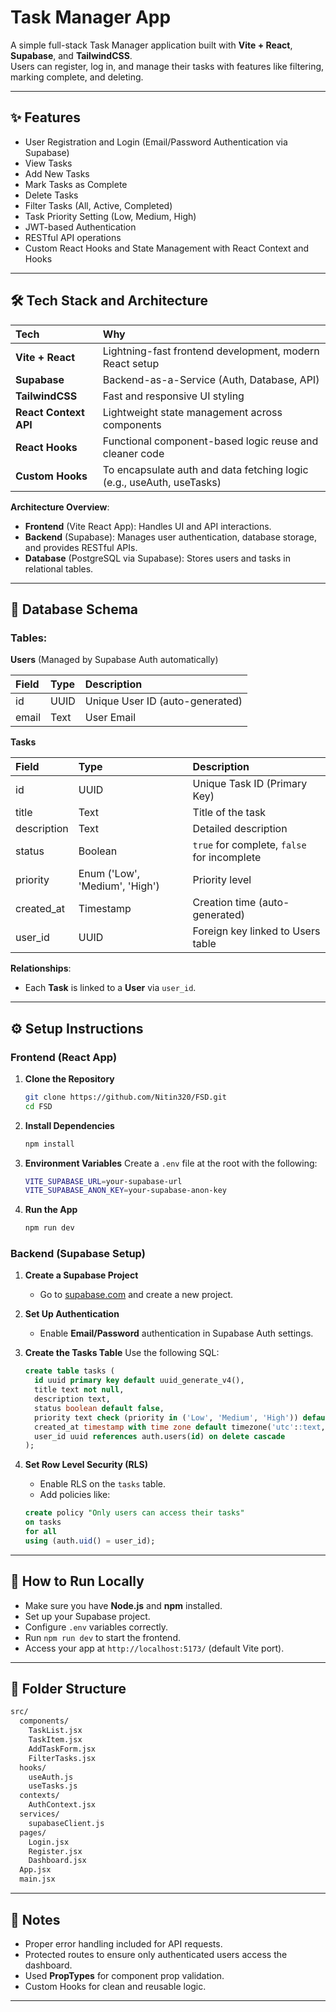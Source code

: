 # Task Manager App

A simple full-stack Task Manager application built with **Vite + React**, **Supabase**, and **TailwindCSS**.  
Users can register, log in, and manage their tasks with features like filtering, marking complete, and deleting.

---

## ✨ Features
- User Registration and Login (Email/Password Authentication via Supabase)
- View Tasks
- Add New Tasks
- Mark Tasks as Complete
- Delete Tasks
- Filter Tasks (All, Active, Completed)
- Task Priority Setting (Low, Medium, High)
- JWT-based Authentication
- RESTful API operations
- Custom React Hooks and State Management with React Context and Hooks

---

## 🛠️ Tech Stack and Architecture

| Tech | Why |
|:----|:----|
| **Vite + React** | Lightning-fast frontend development, modern React setup |
| **Supabase** | Backend-as-a-Service (Auth, Database, API) |
| **TailwindCSS** | Fast and responsive UI styling |
| **React Context API** | Lightweight state management across components |
| **React Hooks** | Functional component-based logic reuse and cleaner code |
| **Custom Hooks** | To encapsulate auth and data fetching logic (e.g., useAuth, useTasks) |

**Architecture Overview**:
- **Frontend** (Vite React App): Handles UI and API interactions.
- **Backend** (Supabase): Manages user authentication, database storage, and provides RESTful APIs.
- **Database** (PostgreSQL via Supabase): Stores users and tasks in relational tables.

---

## 👥 Database Schema

### Tables:

**Users** (Managed by Supabase Auth automatically)  

| Field | Type | Description |
|:------|:-----|:------------|
| id | UUID | Unique User ID (auto-generated) |
| email | Text | User Email |

**Tasks**  

| Field | Type | Description |
|:------|:-----|:------------|
| id | UUID | Unique Task ID (Primary Key) |
| title | Text | Title of the task |
| description | Text | Detailed description |
| status | Boolean | `true` for complete, `false` for incomplete |
| priority | Enum ('Low', 'Medium', 'High') | Priority level |
| created_at | Timestamp | Creation time (auto-generated) |
| user_id | UUID | Foreign key linked to Users table |

**Relationships**:
- Each **Task** is linked to a **User** via `user_id`.

---

## ⚙️ Setup Instructions

### Frontend (React App)

1. **Clone the Repository**
   ```bash
   git clone https://github.com/Nitin320/FSD.git
   cd FSD
   ```

2. **Install Dependencies**
   ```bash
   npm install
   ```

3. **Environment Variables**
   Create a `.env` file at the root with the following:

   ```bash
   VITE_SUPABASE_URL=your-supabase-url
   VITE_SUPABASE_ANON_KEY=your-supabase-anon-key
   ```

4. **Run the App**
   ```bash
   npm run dev
   ```

### Backend (Supabase Setup)

1. **Create a Supabase Project**
   - Go to [supabase.com](https://supabase.com/) and create a new project.

2. **Set Up Authentication**
   - Enable **Email/Password** authentication in Supabase Auth settings.

3. **Create the Tasks Table**
   Use the following SQL:

   ```sql
   create table tasks (
     id uuid primary key default uuid_generate_v4(),
     title text not null,
     description text,
     status boolean default false,
     priority text check (priority in ('Low', 'Medium', 'High')) default 'Low',
     created_at timestamp with time zone default timezone('utc'::text, now()),
     user_id uuid references auth.users(id) on delete cascade
   );
   ```

4. **Set Row Level Security (RLS)**
   - Enable RLS on the `tasks` table.
   - Add policies like:

   ```sql
   create policy "Only users can access their tasks"
   on tasks
   for all
   using (auth.uid() = user_id);
   ```

---

## 🚀 How to Run Locally

- Make sure you have **Node.js** and **npm** installed.
- Set up your Supabase project.
- Configure `.env` variables correctly.
- Run `npm run dev` to start the frontend.
- Access your app at `http://localhost:5173/` (default Vite port).

---

## 📁 Folder Structure

```bash
src/
  components/
    TaskList.jsx
    TaskItem.jsx
    AddTaskForm.jsx
    FilterTasks.jsx
  hooks/
    useAuth.js
    useTasks.js
  contexts/
    AuthContext.jsx
  services/
    supabaseClient.js
  pages/
    Login.jsx
    Register.jsx
    Dashboard.jsx
  App.jsx
  main.jsx
```

---

## 📌 Notes

- Proper error handling included for API requests.
- Protected routes to ensure only authenticated users access the dashboard.
- Used **PropTypes** for component prop validation.
- Custom Hooks for clean and reusable logic.

---

